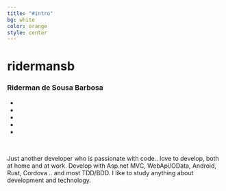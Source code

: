 ```yaml
---
title: "#intro"
bg: white
color: orange
style: center
---
```


<div class="container">
	<div class="row">
		<h1>ridermansb</h1>
		<h3>Riderman de Sousa Barbosa</h3>
		<ul class="list-inline">
			<li><a href="https://twitter.com/ridermansb" class="btn-circle btn-social"><i class="ion-social-twitter-outline animated"></i></a></li>
			<li><a href="https://linkedin.com/in/ridermansb" class="btn-circle btn-social"><i class="ion-social-linkedin-outline animated"></i></a></li>
			<li><a href="https://github.com/ridermansb" class="btn-circle btn-social"><i class="ion-social-github-outline animated"></i></a></li>
			<li><a href="http://blog.ridermansb.me" class="btn-circle btn-social"><i class="ion-ios-book-outline animated"></i></a></li>
			<li><a href="mailto:ridermansb@gmail.com" class="btn-circle btn-social"><i class="ion-ios-email-outline animated"></i></a></li>
		</ul>
	</div>
</div>

<br />	

Just another developer who is passionate with code.. love to develop, both at home and at work. Develop with Asp.net MVC, WebApi/OData, Android, Rust, Cordova .. and most TDD/BDD. I like to study anything about development and technology.